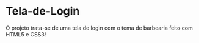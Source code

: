 # Tela-de-Login
O projeto trata-se de uma tela de login com o tema de barbearia feito com HTML5 e CSS3!

